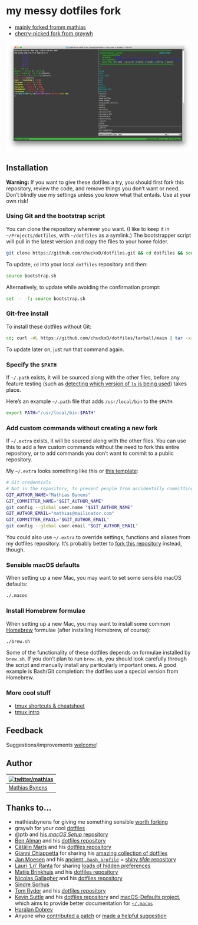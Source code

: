 # my messy dotfiles fork

<!-- >> [an improvement from my previous mess](https://github.com/chuckxD/not-my-dotfiles) -->

- [mainly forked fromm mathias](https://github.com/mathiasbynens/dotfiles)
- [cherry-picked fork from graywh](https://github.com/graywh/dotfiles)

![Screenshot of my shell prompt](https://raw.githubusercontent.com/chuckxD/dotfiles/main/etc/Screen%20Shot%202020-08-05%20at%2005.47.49.png)

## Installation

**Warning:** If you want to give these dotfiles a try, you should first fork this repository, review the code, and remove things you don’t want or need. Don’t blindly use my settings unless you know what that entails. Use at your own risk!

### Using Git and the bootstrap script

You can clone the repository wherever you want. (I like to keep it in `~/Projects/dotfiles`, with `~/dotfiles` as a symlink.) The bootstrapper script will pull in the latest version and copy the files to your home folder.

```bash
git clone https://github.com/chuckxD/dotfiles.git && cd dotfiles && source bootstrap.sh
```

To update, `cd` into your local `dotfiles` repository and then:

```bash
source bootstrap.sh
```

Alternatively, to update while avoiding the confirmation prompt:

```bash
set -- -f; source bootstrap.sh
```

### Git-free install

To install these dotfiles without Git:

```bash
cd; curl -#L https://github.com/chuckxD/dotfiles/tarball/main | tar -xzv --strip-components 1 --exclude={README.md,bootstrap.sh,.osx,LICENSE-MIT.txt}
```

To update later on, just run that command again.

### Specify the `$PATH`

If `~/.path` exists, it will be sourced along with the other files, before any feature testing (such as [detecting which version of `ls` is being used](https://github.com/mathiasbynens/dotfiles/blob/aff769fd75225d8f2e481185a71d5e05b76002dc/.aliases#L21-L26)) takes place.

Here’s an example `~/.path` file that adds `/usr/local/bin` to the `$PATH`:

```bash
export PATH="/usr/local/bin:$PATH"
```

### Add custom commands without creating a new fork

If `~/.extra` exists, it will be sourced along with the other files. You can use this to add a few custom commands without the need to fork this entire repository, or to add commands you don’t want to commit to a public repository.

My `~/.extra` looks something like this or [this template](https://github.com/chuckxD/dotfiles/etc/.EXTRA_TEMPLATE):

```bash
# Git credentials
# Not in the repository, to prevent people from accidentally committing under my name
GIT_AUTHOR_NAME="Mathias Bynens"
GIT_COMMITTER_NAME="$GIT_AUTHOR_NAME"
git config --global user.name "$GIT_AUTHOR_NAME"
GIT_AUTHOR_EMAIL="mathias@mailinator.com"
GIT_COMMITTER_EMAIL="$GIT_AUTHOR_EMAIL"
git config --global user.email "$GIT_AUTHOR_EMAIL"
```

You could also use `~/.extra` to override settings, functions and aliases from my dotfiles repository. It’s probably better to [fork this repository](https://github.com/mathiasbynens/dotfiles/fork) instead, though.

### Sensible macOS defaults

When setting up a new Mac, you may want to set some sensible macOS defaults:

```bash
./.macos
```

### Install Homebrew formulae

When setting up a new Mac, you may want to install some common [Homebrew](https://brew.sh/) formulae (after installing Homebrew, of course):

```bash
./brew.sh
```

Some of the functionality of these dotfiles depends on formulae installed by `brew.sh`. If you don’t plan to run `brew.sh`, you should look carefully through the script and manually install any particularly important ones. A good example is Bash/Git completion: the dotfiles use a special version from Homebrew.

### More cool stuff

- [tmux shortcuts & cheatsheet](https://gist.github.com/MohamedAlaa/2961058)
- [tmux intro](https://gist.github.com/chuckxD/6ea59d34169a6fa5d7a42fd56f8236ba)

## Feedback

Suggestions/improvements
[welcome](https://github.com/mathiasbynens/dotfiles/issues)!

## Author

| [![twitter/mathias](http://gravatar.com/avatar/24e08a9ea84deb17ae121074d0f17125?s=70)](http://twitter.com/mathias "Follow @mathias on Twitter") |
| ----------------------------------------------------------------------------------------------------------------------------------------------- |
| [Mathias Bynens](https://mathiasbynens.be/)                                                                                                     |

## Thanks to…

- mathiasbynens for giving me something sensible [worth forking](https://github.com/mathiasbynens/dotfiles)
- graywh for your cool [dotfiles](https://github.com/graywh/dotfiles)
- @ptb and [his _macOS Setup_ repository](https://github.com/ptb/mac-setup)
- [Ben Alman](http://benalman.com/) and his [dotfiles repository](https://github.com/cowboy/dotfiles)
- [Cătălin Mariș](https://github.com/alrra) and his [dotfiles repository](https://github.com/alrra/dotfiles)
- [Gianni Chiappetta](https://butt.zone/) for sharing his [amazing collection of dotfiles](https://github.com/gf3/dotfiles)
- [Jan Moesen](http://jan.moesen.nu/) and his [ancient `.bash_profile`](https://gist.github.com/1156154) + [shiny _tilde_ repository](https://github.com/janmoesen/tilde)
- [Lauri ‘Lri’ Ranta](http://lri.me/) for sharing [loads of hidden preferences](http://osxnotes.net/defaults.html)
- [Matijs Brinkhuis](https://matijs.brinkhu.is/) and his [dotfiles repository](https://github.com/matijs/dotfiles)
- [Nicolas Gallagher](http://nicolasgallagher.com/) and his [dotfiles repository](https://github.com/necolas/dotfiles)
- [Sindre Sorhus](https://sindresorhus.com/)
- [Tom Ryder](https://sanctum.geek.nz/) and his [dotfiles repository](https://sanctum.geek.nz/cgit/dotfiles.git/about)
- [Kevin Suttle](http://kevinsuttle.com/) and his [dotfiles repository](https://github.com/kevinSuttle/dotfiles) and [macOS-Defaults project](https://github.com/kevinSuttle/macOS-Defaults), which aims to provide better documentation for [`~/.macos`](https://mths.be/macos)
- [Haralan Dobrev](https://hkdobrev.com/)
- Anyone who [contributed a patch](https://github.com/mathiasbynens/dotfiles/contributors) or [made a helpful suggestion](https://github.com/mathiasbynens/dotfiles/issues)
